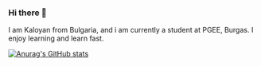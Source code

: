 ### Hi there 👋 
I am Kaloyan from Bulgaria, and i am currently a student at PGEE, Burgas. I enjoy learning and learn fast.

[![Anurag's GitHub stats](https://github-readme-stats.vercel.app/api?username=KaloyanStoyanov06)](https://github.com/anuraghazra/github-readme-stats)
<!--
**KaloyanStoyanov06/KaloyanStoyanov06** is a ✨ _special_ ✨ repository because its `README.md` (this file) appears on your GitHub profile.

Here are some ideas to get you started:

- 🔭 I’m currently working on ...
- 🌱 I’m currently learning ...
- 👯 I’m looking to collaborate on ...
- 🤔 I’m looking for help with ...
- 💬 Ask me about ...
- 📫 How to reach me: ...
- 😄 Pronouns: ...
- ⚡ Fun fact: ...
-->
